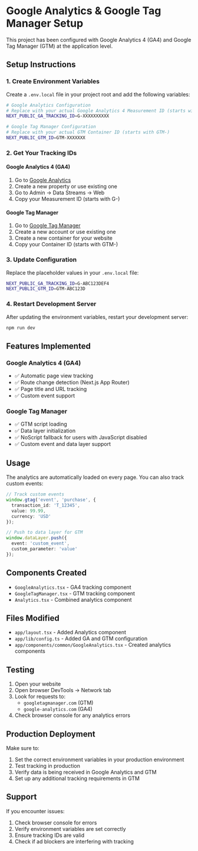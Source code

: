 # Google Analytics & Google Tag Manager Setup

This project has been configured with Google Analytics 4 (GA4) and Google Tag Manager (GTM) at the application level.

## Setup Instructions

### 1. Create Environment Variables

Create a `.env.local` file in your project root and add the following variables:

```bash
# Google Analytics Configuration
# Replace with your actual Google Analytics 4 Measurement ID (starts with G-)
NEXT_PUBLIC_GA_TRACKING_ID=G-XXXXXXXXXX

# Google Tag Manager Configuration
# Replace with your actual GTM Container ID (starts with GTM-)
NEXT_PUBLIC_GTM_ID=GTM-XXXXXXX
```

### 2. Get Your Tracking IDs

#### Google Analytics 4 (GA4)
1. Go to [Google Analytics](https://analytics.google.com/)
2. Create a new property or use existing one
3. Go to Admin → Data Streams → Web
4. Copy your Measurement ID (starts with G-)

#### Google Tag Manager
1. Go to [Google Tag Manager](https://tagmanager.google.com/)
2. Create a new account or use existing one
3. Create a new container for your website
4. Copy your Container ID (starts with GTM-)

### 3. Update Configuration

Replace the placeholder values in your `.env.local` file:

```bash
NEXT_PUBLIC_GA_TRACKING_ID=G-ABC123DEF4
NEXT_PUBLIC_GTM_ID=GTM-ABC123D
```

### 4. Restart Development Server

After updating the environment variables, restart your development server:

```bash
npm run dev
```

## Features Implemented

### Google Analytics 4 (GA4)
- ✅ Automatic page view tracking
- ✅ Route change detection (Next.js App Router)
- ✅ Page title and URL tracking
- ✅ Custom event support

### Google Tag Manager
- ✅ GTM script loading
- ✅ Data layer initialization
- ✅ NoScript fallback for users with JavaScript disabled
- ✅ Custom event and data layer support

## Usage

The analytics are automatically loaded on every page. You can also track custom events:

```typescript
// Track custom events
window.gtag('event', 'purchase', {
  transaction_id: 'T_12345',
  value: 99.99,
  currency: 'USD'
});

// Push to data layer for GTM
window.dataLayer.push({
  event: 'custom_event',
  custom_parameter: 'value'
});
```

## Components Created

- `GoogleAnalytics.tsx` - GA4 tracking component
- `GoogleTagManager.tsx` - GTM tracking component
- `Analytics.tsx` - Combined analytics component

## Files Modified

- `app/layout.tsx` - Added Analytics component
- `app/lib/config.ts` - Added GA and GTM configuration
- `app/components/common/GoogleAnalytics.tsx` - Created analytics components

## Testing

1. Open your website
2. Open browser DevTools → Network tab
3. Look for requests to:
   - `googletagmanager.com` (GTM)
   - `google-analytics.com` (GA4)
4. Check browser console for any analytics errors

## Production Deployment

Make sure to:
1. Set the correct environment variables in your production environment
2. Test tracking in production
3. Verify data is being received in Google Analytics and GTM
4. Set up any additional tracking requirements in GTM

## Support

If you encounter issues:
1. Check browser console for errors
2. Verify environment variables are set correctly
3. Ensure tracking IDs are valid
4. Check if ad blockers are interfering with tracking

